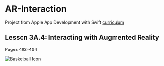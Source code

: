 # AR-Interaction

Project from Apple App Development with Swift [curriculum](https://itunes.apple.com/ru/book/app-development-with-swift/id1219117996?l=en&mt=11)

## Lesson 3A.4: Interacting with Augmented Reality

Pages 482–494

![Basketball Icon](https://github.com/dbystruev/AR-Interaction/blob/master/AR%20Interaction/Assets.xcassets/AppIcon.appiconset/1024.png?raw=true)
